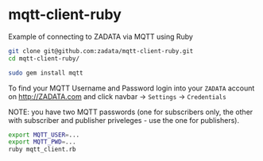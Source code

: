 mqtt-client-ruby
================

Example of connecting to ZADATA via MQTT using Ruby

``` bash
git clone git@github.com:zadata/mqtt-client-ruby.git
cd mqtt-client-ruby/

sudo gem install mqtt
```

To find your MQTT Username and Password
login into your `ZADATA` account on http://ZADATA.com and click navbar -> `Settings` -> `Credentials`

NOTE: you have two MQTT passwords (one for subscribers only, the other with subscriber and publisher priveleges - use the one for publishers).

``` bash
export MQTT_USER=...
export MQTT_PWD=...
ruby mqtt_client.rb
```
